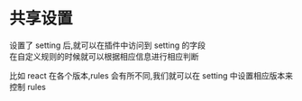# 共享设置

设置了 setting 后,就可以在插件中访问到 setting 的字段  
在自定义规则的时候就可以根据相应信息进行相应判断

比如 react 在各个版本,rules 会有所不同,我们就可以在 setting 中设置相应版本来控制 rules

